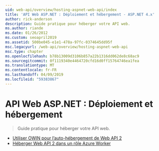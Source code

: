 ```yaml
---
uid: web-api/overview/hosting-aspnet-web-api/index
title: 'API Web ASP.NET : Déploiement et hébergement - ASP.NET 4.x'
author: rick-anderson
description: Guide pratique pour héberger votre API web.
ms.author: riande
ms.date: 01/26/2012
ms.custom: seoapril2019
ms.assetid: 500be045-e1e1-478a-97fc-0374645dd95f
msc.legacyurl: /web-api/overview/hosting-aspnet-web-api
msc.type: chapter
ms.openlocfilehash: b78b13009d3106b857a22b1316dd062de8c68ac9
ms.sourcegitcommit: 0f1119340e4464720cfd16d0ff15764746ea1fea
ms.translationtype: MT
ms.contentlocale: fr-FR
ms.lasthandoff: 04/09/2019
ms.locfileid: "59383867"
---
```

# <a name="aspnet-web-api-deployment-and-hosting"></a>API Web ASP.NET : Déploiement et hébergement

> Guide pratique pour héberger votre API web.


- [Utiliser OWIN pour l’auto-hébergement de Web API 2](use-owin-to-self-host-web-api.md)
- [Héberger Web API 2 dans un rôle Azure Worker](host-aspnet-web-api-in-an-azure-worker-role.md)
